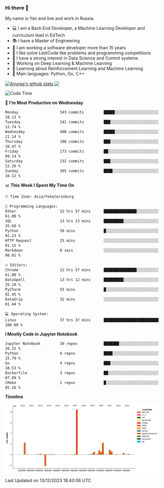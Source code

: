 ### Hi there 👋

My name is Yan and live and work in Russia.

- 💻 I am a Back End Developer, a Machine Learning Developer and curriculum lead in EdTech
- 📚 I have a Master of Engineering
- 🤔 I am working a software developer more than 15 years
- 🌱 I like solve LeetCode like problems and programming competitions
- 📝 I have a strong interest in Data Science and Control systems
- 🔭 Working on Deep Learning & Machine Learning
- 🌱 Learning about Reinforcement Learning and Machine Learning
- 🌟 Main languages: Python, Go, C++

<!--


**yanchick/yanchick** is a ✨ _special_ ✨ repository because its `README.md` (this file) appears on your GitHub profile.

Here are some ideas to get you started:

- I am a self taught Full Stack Developer and a Machine Learning Developer
- 🌱 I’m currently learning ...
- 👯 I’m looking to collaborate on ...
- 🤔 I’m looking for help with ...
- 💬 Ask me about ...
- 📫 How to reach me: ...
- 😄 Pronouns: ...
- ⚡ Fun fact: ...

-->


<a href="https://github.com/anuraghazra/github-readme-stats">
    <img align="center" src="https://github-readme-stats.vercel.app/api?username=yanchick&count_private=true" alt="Anurag's github stats" />
</a>
<a href="https://github.com/anuraghazra/github-readme-stats">
    <img align="center" src="https://github-readme-stats.vercel.app/api/top-langs/?username=yanchick&hide=javascript,html,CSS" />
</a>

<!--START_SECTION:waka-->
![Code Time](http://img.shields.io/badge/Code%20Time-1%2C199%20hrs%2026%20mins-blue)

📅 **I'm Most Productive on Wednesday** 

```text
Monday                   343 commits         █████░░░░░░░░░░░░░░░░░░░░   18.13 % 
Tuesday                  241 commits         ███░░░░░░░░░░░░░░░░░░░░░░   12.74 % 
Wednesday                400 commits         █████░░░░░░░░░░░░░░░░░░░░   21.14 % 
Thursday                 198 commits         ███░░░░░░░░░░░░░░░░░░░░░░   10.47 % 
Friday                   173 commits         ██░░░░░░░░░░░░░░░░░░░░░░░   09.14 % 
Saturday                 232 commits         ███░░░░░░░░░░░░░░░░░░░░░░   12.26 % 
Sunday                   305 commits         ████░░░░░░░░░░░░░░░░░░░░░   16.12 % 
```


📊 **This Week I Spent My Time On** 

```text
🕑︎ Time Zone: Asia/Yekaterinburg

💬 Programming Languages: 
Other                    22 hrs 57 mins      ███████████████░░░░░░░░░░   61.00 % 
SQL                      13 hrs 23 mins      █████████░░░░░░░░░░░░░░░░   35.60 % 
Python                   50 mins             █░░░░░░░░░░░░░░░░░░░░░░░░   02.23 % 
HTTP Request             25 mins             ░░░░░░░░░░░░░░░░░░░░░░░░░   01.15 % 
Markdown                 0 secs              ░░░░░░░░░░░░░░░░░░░░░░░░░   00.01 % 

🔥 Editors: 
Chrome                   22 hrs 57 mins      ███████████████░░░░░░░░░░   61.00 % 
DataSpell                13 hrs 12 mins      █████████░░░░░░░░░░░░░░░░   35.10 % 
PyCharm                  55 mins             █░░░░░░░░░░░░░░░░░░░░░░░░   02.45 % 
DataGrip                 32 mins             ░░░░░░░░░░░░░░░░░░░░░░░░░   01.44 % 

💻 Operating System: 
Linux                    37 hrs 37 mins      █████████████████████████   100.00 % 
```

**I Mostly Code in Jupyter Notebook** 

```text
Jupyter Notebook         10 repos            ███████░░░░░░░░░░░░░░░░░░   26.32 % 
Python                   6 repos             ████░░░░░░░░░░░░░░░░░░░░░   15.79 % 
Go                       4 repos             ███░░░░░░░░░░░░░░░░░░░░░░   10.53 % 
Dockerfile               3 repos             ██░░░░░░░░░░░░░░░░░░░░░░░   07.89 % 
CMake                    2 repos             █░░░░░░░░░░░░░░░░░░░░░░░░   05.26 % 
```



**Timeline**

![Lines of Code chart](https://raw.githubusercontent.com/yanchick/yanchick/main/assets/bar_graph.png)


 Last Updated on 13/12/2023 18:40:06 UTC
<!--END_SECTION:waka-->

